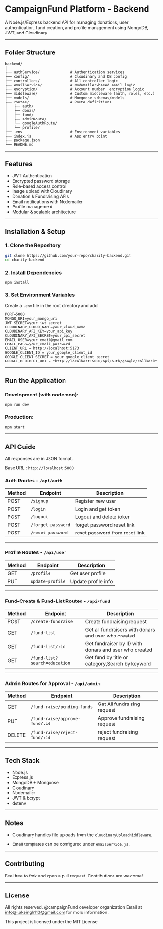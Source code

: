 
#  CampaignFund Platform - Backend

A Node.js/Express backend API for managing donations, user authentication, fund creation, and profile management using MongoDB, JWT, and Cloudinary.

---

##  Folder Structure

```
backend/
│
├── authService/              # Authentication services
├── config/                   # Cloudinary and DB config
├── controllers/              # All controller logic
├── emailService/             # Nodemailer-based email logic
├── encryption/               # Account number  encryption logic
├── middleware/               # Custom middleware (auth, roles, etc.)
├── models/                   # Mongoose schemas/models
├── routes/                   # Route definitions
│   ├── auth/
│   ├── donar/
│   ├── fund/
│   ├── adminRoute/
│   └── googleAuthRoute/
│   └── profile/
├── .env                      # Environment variables
├── index.js                  # App entry point
├── package.json
└── README.md
```

---

##  Features

- JWT Authentication
- Encrypted password storage
- Role-based access control
- Image upload with Cloudinary
- Donation & Fundraising APIs
- Email notifications with Nodemailer
- Profile management
- Modular & scalable architecture

---

##  Installation & Setup

### 1. Clone the Repository

```bash
git clone https://github.com/your-repo/charity-backend.git
cd charity-backend
```

### 2. Install Dependencies

```bash
npm install
```

### 3. Set Environment Variables

Create a `.env` file in the root directory and add:

```env
PORT=5000
MONGO_URI=your_mongo_uri
JWT_SECRET=your_jwt_secret
CLOUDINARY_CLOUD_NAME=your_cloud_name
CLOUDINARY_API_KEY=your_api_key
CLOUDINARY_API_SECRET=your_api_secret
EMAIL_USER=your_email@gmail.com
EMAIL_PASS=your_email_password
CLIENT_URL = http://localhost:5173
GOOGLE_CLIENT_ID = your_google_client_id
GOOGLE_CLIENT_SECRET = your_google_client_secret
GOOGLE_REDIRECT_URI = "http://localhost:5000/api/auth/google/callback"

```

---

##  Run the Application

### Development (with nodemon):

```bash
npm run dev
```

### Production:

```bash
npm start
```

---

##  API Guide

All responses are in JSON format.

Base URL : `http://localhost:5000`

###  Auth Routes - `/api/auth`


| Method | Endpoint       | Description           |
|--------|----------------|-----------------------|
| POST   | `/signup`    | Register new user     |
| POST   | `/login`       | Login and get token   |
| POST    | `/logout`      | Logout and delete token |
| POST    | `/forget-password`      | forget password reset link  |
| POST  | `/reset-password`        | reset password from reset link|

---

###  Profile Routes - `/api/user`

| Method | Endpoint         | Description              |
|--------|------------------|--------------------------|
| GET    | `/profile`              | Get user profile         |
| PUT    | `update-profile`        | Update profile info      |

---

###  Fund-Create & Fund-List Routes - `/api/fund`

| Method | Endpoint         | Description                  |
|--------|------------------|------------------------------|
| POST   | `/create-fundraise`     | Create fundraising request   |
| GET    | `/fund-list`      | Get all fundraisers  with donars and user who created    |
| GET    | `/fund-list/:id`    | Get fundraiser by ID with donars and user who created   |
| GET    | `/fund-list?search=education`|Get fund by title or category,Search by keyword  |
---

###  Admin Routes for Approval - `/api/admin`

| Method | Endpoint         | Description                  |
|--------|------------------|------------------------------|
| GET   | `/fund-raise/pending-funds`        | Get All fundraising request   |
| PUT    | `/fund-raise/approve-fund/:id`        | Approve fundraising request      |
| DELETE    | `/fund-raise/reject-fund/:id`        | reject fundraising request      |


---


##  Tech Stack

- Node.js
- Express.js
- MongoDB + Mongoose
- Cloudinary
- Nodemailer
- JWT & bcrypt
- dotenv

---
##  Notes


- Cloudinary handles file uploads from the `cloudinaryUploadMiddleware`.

- Email templates can be configured under `emailService.js`.

---

##  Contributing

Feel free to fork and open a pull request. Contributions are welcome!

---

##  License
All rights reserved. @campaignFund developer organization
Email at [info@i.sksingh113@gmail.com](mailto:i.sksingh113@gmail.com) for more information.

This project is licensed under the MIT License.
